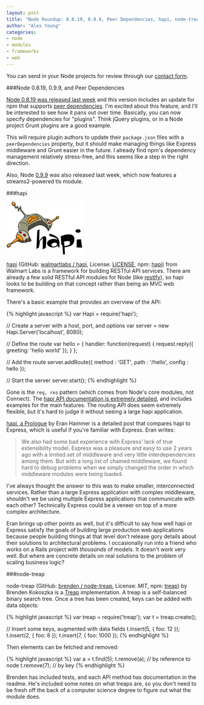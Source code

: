 ```yaml
---
layout: post
title: "Node Roundup: 0.8.19, 0.9.9, Peer Dependencies, hapi, node-treap"
author: "Alex Young"
categories: 
- node
- modules
- frameworks
- web
---
```


<div class="intro">
You can send in your Node projects for review through our <a href="/contact.html">contact form</a>.
</div>

###Node 0.8.19, 0.9.9, and Peer Dependencies

[Node 0.8.19 was released last week](http://blog.nodejs.org/2013/02/06/node-v0-8-19-stable/) and this version includes an update for npm that supports [peer dependencies](http://blog.nodejs.org/2013/02/07/peer-dependencies/).  I'm excited about this feature, and I'll be interested to see how it pans out over time.  Basically, you can now specify dependencies for "plugins". Think jQuery plugins, or in a Node project Grunt plugins are a good example.

This will require plugin authors to update their `package.json` files with a `peerDependencies` property, but it should make managing things like Express middleware and Grunt easier in the future.  I already find npm's dependency management relatively stress-free, and this seems like a step in the right direction.

Also, Node [0.9.9](http://blog.nodejs.org/2013/02/07/node-v0-9-9-unstable/) was also released last week, which now features a streams2-powered tls module.

###hapi

![hapi](/images/posts/hapinode.png)

[hapi](http://walmartlabs.github.com/hapi/) (GitHub: [walmartlabs / hapi](https://github.com/walmartlabs/hapi), License: [LICENSE](https://github.com/walmartlabs/hapi/blob/master/LICENSE), npm: [hapi](https://npmjs.org/package/hapi)) from Walmart Labs is a framework for building RESTful API services.  There are already a few solid RESTful API modules for Node (like [restify](http://mcavage.github.com/node-restify/)), so hapi looks to be building on that concept rather than being an MVC web framework.

There's a basic example that provides an overview of the API:

{% highlight javascript %}
var Hapi = require('hapi');

// Create a server with a host, port, and options
var server = new Hapi.Server('localhost', 8080);

// Define the route
var hello = {
  handler: function(request) {
    request.reply({ greeting: 'hello world' });
  }
};

// Add the route
server.addRoute({
  method : 'GET',
  path : '/hello',
  config : hello
});

// Start the server
server.start();
{% endhighlight %}

Gone is the `req, res` pattern (which comes from Node's core modules, not Connect).  The [hapi API documentation is extremely detailed](https://github.com/walmartlabs/hapi/blob/master/docs/Reference.md), and includes examples for the main features.  The routing API does seem extremely flexible, but it's hard to judge it without seeing a large hapi application.

[hapi, a Prologue](http://hueniverse.com/2012/12/hapi-a-prologue/) by Eran Hammer is a detailed post that compares hapi to Express, which is useful if you're familiar with Express. Eran writes:

> We also had some bad experience with Express' lack of true extensibility model. Express was a pleasure and easy to use 2 years ago with a limited set of middleware and very little interdependencies among them. But with a long list of chained middleware, we found hard to debug problems when we simply changed the order in which middleware modules were being loaded.

I've always thought the answer to this was to make smaller, interconnected services.  Rather than a large Express application with complex middleware, shouldn't we be using multiple Express applications that communicate with each other?  Technically Express could be a veneer on top of a more complex architecture.

Eran brings up other points as well, but it's difficult to say how well hapi or Express satisfy the goals of building large production web applications because people building things at that level don't release gory details about their solutions to architectural problems.  I occasionally run into a friend who works on a Rails project with _thousands_ of models.  It doesn't work very well.  But where are concrete details on real solutions to the problem of scaling business logic?

###node-treap

node-treap (GitHub: [brenden / node-treap](https://github.com/brenden/node-treap), License: _MIT_, npm: [treap](https://npmjs.org/package/treap)) by Brenden Kokoszka is a [Treap](http://en.wikipedia.org/wiki/Treap) implementation.  A treap is a self-balanced binary search tree.  Once a tree has been created, keys can be added with data objects:

{% highlight javascript %}
var treap = require('treap');
var t = treap.create();

// Insert some keys, augmented with data fields
t.insert(5, { foo: 12 });
t.insert(2, { foo: 8 });
t.insert(7, { foo: 1000 });
{% endhighlight %}

Then elements can be fetched and removed:

{% highlight javascript %}
var a = t.find(5);
t.remove(a); // by reference to node
t.remove(7); // by key
{% endhighlight %}

Brenden has included tests, and each API method has documentation in the readme.  He's included some notes on what treaps are, so you don't need to be fresh off the back of a computer science degree to figure out what the module does.

